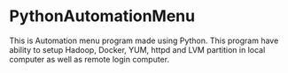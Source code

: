# PythonAutomationMenu
This is Automation menu program made using Python. This program have ability to setup Hadoop, Docker, YUM, httpd and LVM partition in local computer as well as remote login 
computer.
